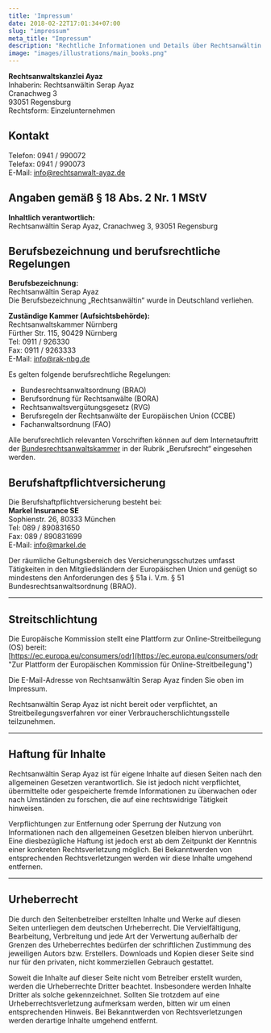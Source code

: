```yaml
---
title: 'Impressum'
date: 2018-02-22T17:01:34+07:00
slug: "impressum"
meta_title: "Impressum"
description: "Rechtliche Informationen und Details über Rechtsanwältin Serap Ayaz."
image: "images/illustrations/main_books.png"
---
```


**Rechtsanwaltskanzlei Ayaz**  
Inhaberin: Rechtsanwältin Serap Ayaz  
Cranachweg 3  
93051 Regensburg  
Rechtsform: Einzelunternehmen  

## Kontakt
Telefon: 0941 / 990072  
Telefax: 0941 / 990073  
E-Mail: [info@rechtsanwalt-ayaz.de](mailto:info@rechtsanwalt-ayaz.de "E-Mail an Rechtsanwältin Serap Ayaz senden")  

## Angaben gemäß § 18 Abs. 2 Nr. 1 MStV
**Inhaltlich verantwortlich:**  
Rechtsanwältin Serap Ayaz, Cranachweg 3, 93051 Regensburg  

## Berufsbezeichnung und berufsrechtliche Regelungen
**Berufsbezeichnung:**  
Rechtsanwältin Serap Ayaz  
Die Berufsbezeichnung „Rechtsanwältin“ wurde in Deutschland verliehen.  

**Zuständige Kammer (Aufsichtsbehörde):**  
Rechtsanwaltskammer Nürnberg  
Fürther Str. 115, 90429 Nürnberg  
Tel: 0911 / 926330  
Fax: 0911 / 9263333  
E-Mail: [info@rak-nbg.de](mailto:info@rak-nbg.de "E-Mail an die Rechtsanwaltskammer Nürnberg senden")  

Es gelten folgende berufsrechtliche Regelungen:  
- Bundesrechtsanwaltsordnung (BRAO)  
- Berufsordnung für Rechtsanwälte (BORA)  
- Rechtsanwaltsvergütungsgesetz (RVG)  
- Berufsregeln der Rechtsanwälte der Europäischen Union (CCBE)  
- Fachanwaltsordnung (FAO)  

Alle berufsrechtlich relevanten Vorschriften können auf dem Internetauftritt der [Bundesrechtsanwaltskammer](https://www.brak.de "Zur Website der Bundesrechtsanwaltskammer") in der Rubrik „Berufsrecht“ eingesehen werden.

## Berufshaftpflichtversicherung
Die Berufshaftpflichtversicherung besteht bei:  
**Markel Insurance SE**  
Sophienstr. 26, 80333 München  
Tel: 089 / 890831650  
Fax: 089 / 890831699  
E-Mail: [info@markel.de](mailto:info@markel.de "E-Mail an Markel Insurance SE senden")  

Der räumliche Geltungsbereich des Versicherungsschutzes umfasst Tätigkeiten in den Mitgliedsländern der Europäischen Union und genügt so mindestens den Anforderungen des § 51a i. V.m. § 51 Bundesrechtsanwaltsordnung (BRAO).

---

## Streitschlichtung
Die Europäische Kommission stellt eine Plattform zur Online-Streitbeilegung (OS) bereit:  
[https://ec.europa.eu/consumers/odr](https://ec.europa.eu/consumers/odr "Zur Plattform der Europäischen Kommission für Online-Streitbeilegung")  

Die E-Mail-Adresse von Rechtsanwältin Serap Ayaz finden Sie oben im Impressum.  

Rechtsanwältin Serap Ayaz ist nicht bereit oder verpflichtet, an Streitbeilegungsverfahren vor einer Verbraucherschlichtungsstelle teilzunehmen.

---

## Haftung für Inhalte
Rechtsanwältin Serap Ayaz ist für eigene Inhalte auf diesen Seiten nach den allgemeinen Gesetzen verantwortlich. Sie ist jedoch nicht verpflichtet, übermittelte oder gespeicherte fremde Informationen zu überwachen oder nach Umständen zu forschen, die auf eine rechtswidrige Tätigkeit hinweisen.  

Verpflichtungen zur Entfernung oder Sperrung der Nutzung von Informationen nach den allgemeinen Gesetzen bleiben hiervon unberührt. Eine diesbezügliche Haftung ist jedoch erst ab dem Zeitpunkt der Kenntnis einer konkreten Rechtsverletzung möglich. Bei Bekanntwerden von entsprechenden Rechtsverletzungen werden wir diese Inhalte umgehend entfernen.

---

## Urheberrecht
Die durch den Seitenbetreiber erstellten Inhalte und Werke auf diesen Seiten unterliegen dem deutschen Urheberrecht. Die Vervielfältigung, Bearbeitung, Verbreitung und jede Art der Verwertung außerhalb der Grenzen des Urheberrechtes bedürfen der schriftlichen Zustimmung des jeweiligen Autors bzw. Erstellers. Downloads und Kopien dieser Seite sind nur für den privaten, nicht kommerziellen Gebrauch gestattet.  

Soweit die Inhalte auf dieser Seite nicht vom Betreiber erstellt wurden, werden die Urheberrechte Dritter beachtet. Insbesondere werden Inhalte Dritter als solche gekennzeichnet. Sollten Sie trotzdem auf eine Urheberrechtsverletzung aufmerksam werden, bitten wir um einen entsprechenden Hinweis. Bei Bekanntwerden von Rechtsverletzungen werden derartige Inhalte umgehend entfernt.
